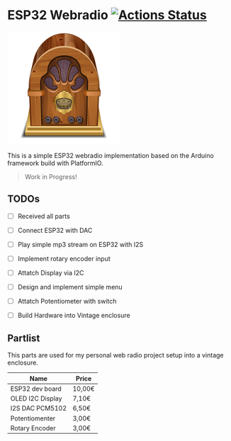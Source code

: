 ESP32 Webradio 
[![Actions Status](https://github.com/stetro/esp32-webradio/workflows/PlatformIO/badge.svg)](https://github.com/stetro/esp32-webradio/actions)
==============

![Vintage Radio Icon ](img/radio.png)

This is a simple ESP32 webradio implementation based on the Arduino framework build with PlatformIO.

> Work in Progress!

TODOs
-----

- [ ] Received all parts
- [ ] Connect ESP32 with DAC
- [ ] Play simple mp3 stream on ESP32 with I2S
- [ ] Implement rotary encoder input
- [ ] Attatch Display via I2C
- [ ] Design and implement simple menu
- [ ] Attatch Potentiometer with switch
- [ ] Build Hardware into Vintage enclosure


Partlist
--------

This parts are used for my personal web radio project setup into a vintage enclosure.


| Name             | Price |
|------------------|-------|
| ESP32 dev board  | 10,00€ | 
| OLED I2C Display |  7,10€ | 
| I2S DAC PCM5102  |  6,50€ |  
| Potentiomenter   |  3,00€ |
| Rotary Encoder   |  3,00€ |

